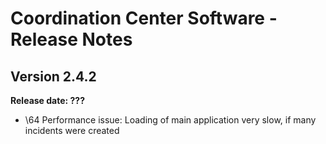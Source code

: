 # Coordination Center Software - Release Notes

## Version 2.4.2

**Release date: ???**

* \64 Performance issue: Loading of main application very slow, if many incidents were created
